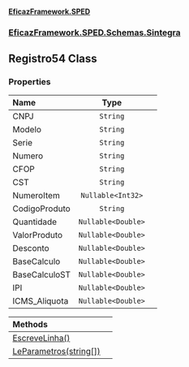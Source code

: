 #### [EficazFramework.SPED](EficazFrameworkSPED.md 'EficazFramework SPED')
### [EficazFramework.SPED.Schemas.Sintegra](EficazFramework.SPED.Schemas.Sintegra.md 'EficazFramework.SPED.Schemas.Sintegra')

## Registro54 Class
### Properties

| Name | Type | |
| :--- | :---: | :--- |
| CNPJ | `String` |  |
| Modelo | `String` |  |
| Serie | `String` |  |
| Numero | `String` |  |
| CFOP | `String` |  |
| CST | `String` |  |
| NumeroItem | `Nullable<Int32>` |  |
| CodigoProduto | `String` |  |
| Quantidade | `Nullable<Double>` |  |
| ValorProduto | `Nullable<Double>` |  |
| Desconto | `Nullable<Double>` |  |
| BaseCalculo | `Nullable<Double>` |  |
| BaseCalculoST | `Nullable<Double>` |  |
| IPI | `Nullable<Double>` |  |
| ICMS_Aliquota | `Nullable<Double>` |  |

| Methods | |
| :--- | :--- |
| [EscreveLinha()](EficazFramework.SPED.Schemas.Sintegra/Registro54/EscreveLinha().md 'EficazFramework.SPED.Schemas.Sintegra.Registro54.EscreveLinha()') | |
| [LeParametros(string[])](EficazFramework.SPED.Schemas.Sintegra/Registro54/LeParametros(string[]).md 'EficazFramework.SPED.Schemas.Sintegra.Registro54.LeParametros(string[])') | |
